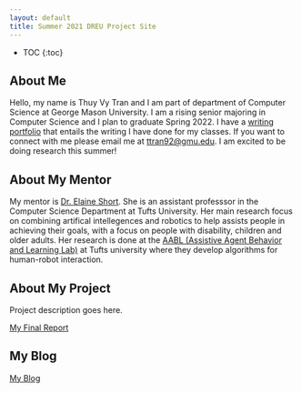 ```yaml
---
layout: default
title: Summer 2021 DREU Project Site
---
```


* TOC
{:toc}

## About Me

Hello, my name is Thuy Vy Tran and I am part of department of Computer Science at George Mason University. I am a rising senior majoring in Computer Science and I plan to graduate Spring 2022. I have a [writing portfolio](https://tweevtran.wordpress.com/) that entails the writing I have done for my classes. If you want to connect with me please email me at ttran92@gmu.edu. I am excited to be doing research this summer!  

## About My Mentor

My mentor is [Dr. Elaine Short](https://eshort.github.io/). She is an assistant professsor in the Computer Science Department at Tufts University. Her main research focus on combining artifical intellegences and robotics to help assists people in achieving their goals, with a focus on people with disability, children and older adults. Her research is done at the [AABL (Assistive Agent Behavior and Learning Lab)](https://aabl.cs.tufts.edu/) at Tufts university where they develop algorithms for human-robot interaction. 

## About My Project

Project description goes here.

[My Final Report](files/finalreport.pdf)

## My Blog

[My Blog](blog.html)
